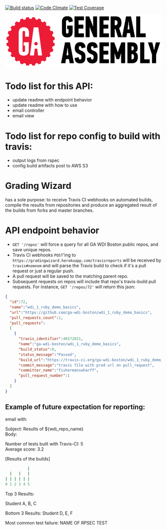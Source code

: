 [![Build status][ci-image]][ci-url] 
[![Code Climate][cc-climate-image]][cc-climate-url] 
[![Test Coverage][cc-cov-image]][cc-cov-url]



![General Assembly Logo](docs/img/GeneralAssembly_logo.png)

# Todo list for this API:
* update readme with endpoint behavior
* update readme with how to use
* email controller
* email view

# Todo list for repo config to build with travis:
* output logs from rspec
* config build artifacts post to AWS S3

# Grading Wizard
has a sole purpose: to receive Travis CI webhooks on automated builds, compile the results from repositories and produce an aggregated result of the builds from forks and master branches.

# API endpoint behavior
* `GET '/repos'` will force a query for all GA WDI Boston public repos, and save unique repos. 
* Travis CI webhooks `POST`'ing to `https://gradingwizard.herokuapp.com/travisreports` will be received by `travis#nomnom` and will parse the Travis build to check if it's a pull request or just a regular push. 
* A pull request will be saved to the matching parent repo. 
* Subsequent requests on repos will include that repo's travis-build pull requests. For instance, `GET '/repos/72'` will return this json: 

```json
{
  "id":72,
  "name":"wdi_1_ruby_demo_basics",
  "url":"https://github.com/ga-wdi-boston/wdi_1_ruby_demo_basics",
  "pull_requests_count":1,
  "pull_requests":
  [
    {
      "travis_identifier":46572831,
      "name":"ga-wdi-boston/wdi_1_ruby_demo_basics",
      "build_status":0,
      "status_message":"Passed",
      "build_url":"https://travis-ci.org/ga-wdi-boston/wdi_1_ruby_demo_basics/builds/46572831",
      "commit_message":"travis file with prod url on pull_request",
      "committer_name":"fishermanswharff",
      "pull_request_number":1
    }
  ]
}
```

## Example of future expectation for reporting:<br>

email with: 

Subject: Results of ${wdi_repo_name}<br>
Body: <br>

Number of tests built with Travis-CI: 5<br>
Average score: 3.2<br>

\[Results of the builds\]<br>

```ruby
          |
  |   |   |
| | | | | | 
0 1 2 3 4 5
```

Top 3 Results:

Student A, B, C

Bottom 3 Results: 
Student D, E, F

Most common test failure: NAME OF RPSEC TEST


[ci-image]: https://travis-ci.org/fishermanswharff/GradingWizardApi.svg?branch=master
[ci-url]: https://travis-ci.org/fishermanswharff/GradingWizardApi

[cc-climate-image]: https://codeclimate.com/github/fishermanswharff/GradingWizardApi/badges/gpa.svg
[cc-climate-url]: https://codeclimate.com/github/fishermanswharff/GradingWizardApi

[cc-cov-image]: https://codeclimate.com/github/fishermanswharff/GradingWizardApi/badges/coverage.svg
[cc-cov-url]: https://codeclimate.com/github/fishermanswharff/GradingWizardApi